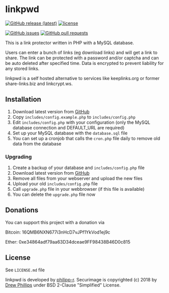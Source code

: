 # linkpwd

[![GitHub release (latest)](https://img.shields.io/github/v/release/philipp-r/linkpwd)](https://github.com/philipp-r/linkpwd/releases/latest)
[![license](https://img.shields.io/badge/license-MIT-brightgreen)](https://github.com/philipp-r/linkpwd/blob/master/LICENSE.md)

[![GitHub issues](https://img.shields.io/github/issues/philipp-r/linkpwd)](https://github.com/philipp-r/linkpwd/issues)
[![GitHub pull requests](https://img.shields.io/github/issues-pr/philipp-r/linkpwd)](https://github.com/philipp-r/linkpwd/pulls)

This is a link protector written in PHP with a MySQL database.

Users can enter a bunch of links (eg download links) and will get a link to share.
The link can be protected with a password and/or captcha and can be auto deleted after specified time.
Data is encrypted to prevent liability for any stored links.

linkpwd is a self hosted alternative to services like keeplinks.org or former share-links.biz and linkcrypt.ws.

## Installation

1. Download latest version from [GitHub](https://github.com/philipp-r/linkpwd/releases)
2. Copy `includes/config.example.php` to `includes/config.php`
3. Edit `includes/config.php` with your configuration (only the MySQL database connection and DEFAULT_URL are required)
4. Set up your MySQL database with the `database.sql` file
5. You can set up a cronjob that calls the `cron.php` file daily to remove old data from the database

### Upgrading

1. Create a backup of your database and `includes/config.php` file
2. Download latest version from [GitHub](https://github.com/philipp-r/linkpwd/releases)
3. Remove all files from your webserver and upload the new files
4. Upload your old `includes/config.php` file
5. Call `upgrade.php` file in your webbrowser (if this file is available)
6. You can delete the `upgrade.php` file now

## Donations

You can support this project with a donation via

Bitcoin: 16QMB6NXN677i3nHcD7vJPf1YkVod1ej9c

Ether: 0xe34864adf79aa63D34dceae9FF98438B46D0c815

## License

See `LICENSE.md` file

linkpwd is developed by [philipp-r](https://github.com/philipp-r/linkpwd).
Securimage is copyrighted (c) 2018 by [Drew Phillips](https://github.com/dapphp/securimage) under BSD 2-Clause "Simplified" License.
